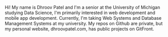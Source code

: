 Hi! My name is Dhroov Patel and I'm a senior at the University of Michigan studying Data Science, I'm primarily interested in web development and mobile app development.
Currently, I'm taking Web Systems and Database Management Systems at my university.
My repos on Github are private, but my personal website, dhroovpatel.com, has public projects on GitFront.
